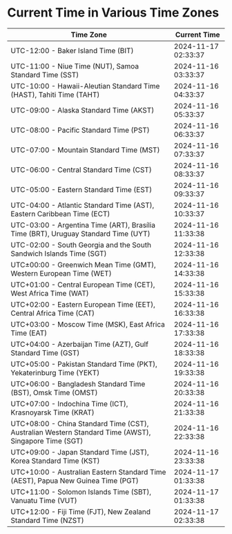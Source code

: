# Current Time in Various Time Zones

| Time Zone | Current Time |
|-----------|--------------|
| UTC-12:00 - Baker Island Time (BIT) | 2024-11-17 02:33:37 |
| UTC-11:00 - Niue Time (NUT), Samoa Standard Time (SST) | 2024-11-16 03:33:37 |
| UTC-10:00 - Hawaii-Aleutian Standard Time (HAST), Tahiti Time (TAHT) | 2024-11-16 04:33:37 |
| UTC-09:00 - Alaska Standard Time (AKST) | 2024-11-16 05:33:37 |
| UTC-08:00 - Pacific Standard Time (PST) | 2024-11-16 06:33:37 |
| UTC-07:00 - Mountain Standard Time (MST) | 2024-11-16 07:33:37 |
| UTC-06:00 - Central Standard Time (CST) | 2024-11-16 08:33:37 |
| UTC-05:00 - Eastern Standard Time (EST) | 2024-11-16 09:33:37 |
| UTC-04:00 - Atlantic Standard Time (AST), Eastern Caribbean Time (ECT) | 2024-11-16 10:33:37 |
| UTC-03:00 - Argentina Time (ART), Brasília Time (BRT), Uruguay Standard Time (UYT) | 2024-11-16 11:33:38 |
| UTC-02:00 - South Georgia and the South Sandwich Islands Time (SGT) | 2024-11-16 12:33:38 |
| UTC±00:00 - Greenwich Mean Time (GMT), Western European Time (WET) | 2024-11-16 14:33:38 |
| UTC+01:00 - Central European Time (CET), West Africa Time (WAT) | 2024-11-16 15:33:38 |
| UTC+02:00 - Eastern European Time (EET), Central Africa Time (CAT) | 2024-11-16 16:33:38 |
| UTC+03:00 - Moscow Time (MSK), East Africa Time (EAT) | 2024-11-16 17:33:38 |
| UTC+04:00 - Azerbaijan Time (AZT), Gulf Standard Time (GST) | 2024-11-16 18:33:38 |
| UTC+05:00 - Pakistan Standard Time (PKT), Yekaterinburg Time (YEKT) | 2024-11-16 19:33:38 |
| UTC+06:00 - Bangladesh Standard Time (BST), Omsk Time (OMST) | 2024-11-16 20:33:38 |
| UTC+07:00 - Indochina Time (ICT), Krasnoyarsk Time (KRAT) | 2024-11-16 21:33:38 |
| UTC+08:00 - China Standard Time (CST), Australian Western Standard Time (AWST), Singapore Time (SGT) | 2024-11-16 22:33:38 |
| UTC+09:00 - Japan Standard Time (JST), Korea Standard Time (KST) | 2024-11-16 23:33:38 |
| UTC+10:00 - Australian Eastern Standard Time (AEST), Papua New Guinea Time (PGT) | 2024-11-17 01:33:38 |
| UTC+11:00 - Solomon Islands Time (SBT), Vanuatu Time (VUT) | 2024-11-17 01:33:38 |
| UTC+12:00 - Fiji Time (FJT), New Zealand Standard Time (NZST) | 2024-11-17 02:33:38 |
